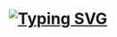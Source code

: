 <h1 align="center">
  <a href="https://your-portfolio-link.com">
    <img
      src="https://readme-typing-svg.demolab.com?font=Poppins&weight=500&size=30&duration=3000&pause=1000&color=8B5CF6&center=true&vCenter=true&width=1000&lines=Hi+there!+👋;I'm+Manish+Bayad;Frontend+Developer;Crafting+responsive+and+modern+websites"
      alt="Typing SVG"
    />
  </a>
</h1>

